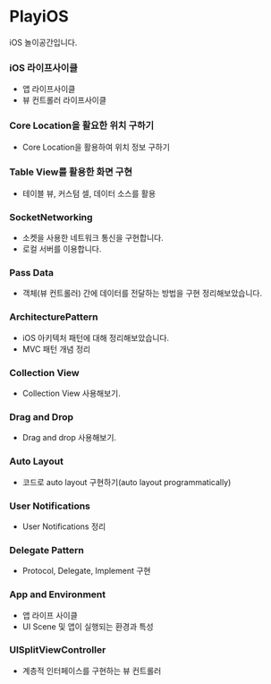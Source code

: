 # PlayiOS
iOS 놀이공간입니다.

### iOS 라이프사이클

- 앱 라이프사이클
- 뷰 컨트롤러 라이프사이클

### Core Location을 활요한 위치 구하기

- Core Location을 활용하여 위치 정보 구하기

### Table View를 활용한 화면 구현

- 테이블 뷰, 커스텀 셀, 데이터 소스를 활용

### SocketNetworking

- 소켓을 사용한 네트워크 통신을 구현합니다.
- 로컬 서버를 이용합니다.

### Pass Data

- 객체(뷰 컨트롤러) 간에 데이터를 전달하는 방법을 구현 정리해보았습니다.

### ArchitecturePattern

-   iOS 아키텍처 패턴에 대해 정리해보았습니다.
-   MVC 패턴 개념 정리

### Collection View

-   Collection View 사용해보기.

### Drag and Drop

-   Drag and drop 사용해보기.

### Auto Layout

-   코드로 auto layout 구현하기(auto layout programmatically)

### User Notifications

-   User Notifications 정리

### Delegate Pattern

- Protocol, Delegate, Implement 구현

### App and Environment

- 앱 라이프 사이클
- UI Scene 및 앱이 실행되는 환경과 특성

### UISplitViewController

- 계층적 인터페이스를 구현하는 뷰 컨트롤러
